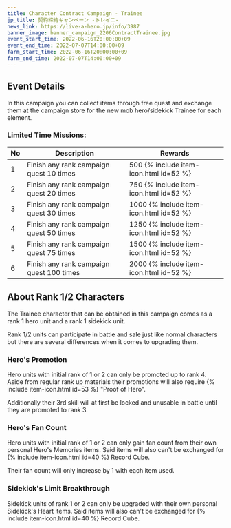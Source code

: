 ```yaml
---
title: Character Contract Campaign - Trainee
jp_title: 契約締結キャンペーン -トレイニ-
news_link: https://live-a-hero.jp/info/3987
banner_image: banner_campaign_2206ContractTrainee.jpg
event_start_time: 2022-06-16T20:00:00+09
event_end_time: 2022-07-07T14:00:00+09
farm_start_time: 2022-06-16T20:00:00+09
farm_end_time: 2022-07-07T14:00:00+09
---
```


## Event Details

In this campaign you can collect items through free quest and exchange them at the campaign store for the new mob hero/sidekick Trainee for each element.

### Limited Time Missions: 

| No | Description | Rewards |
|----|-----------------------------------------------------------|----------------|
| 1  | Finish any rank campaign quest 10 times | 500 {% include item-icon.html id=52 %} |
| 2  | Finish any rank campaign quest 20 times | 750 {% include item-icon.html id=52 %} |
| 3  | Finish any rank campaign quest 30 times | 1000 {% include item-icon.html id=52 %} |
| 4  | Finish any rank campaign quest 50 times | 1250 {% include item-icon.html id=52 %} |
| 5  | Finish any rank campaign quest 75 times | 1500 {% include item-icon.html id=52 %} |
| 6  | Finish any rank campaign quest 100 times | 2000 {% include item-icon.html id=52 %} |

## About Rank 1/2 Characters

The Trainee character that can be obtained in this campaign comes as a rank 1 hero unit and a rank 1 sidekick unit.

Rank 1/2 units can participate in battle and sale just like normal characters but there are several differences when it comes to upgrading them.

### Hero's Promotion

Hero units with initial rank of 1 or 2 can only be promoted up to rank 4. Aside from regular rank up materials their promotions will also require {% include item-icon.html id=53 %} "Proof of Hero".

Additionally their 3rd skill will at first be locked and unusable in battle until they are promoted to rank 3.

### Hero's Fan Count

Hero units with initial rank of 1 or 2 can only gain fan count from their own personal Hero's Memories items. Said items will also can't be exchanged for {% include item-icon.html id=40 %} Record Cube.

Their fan count will only increase by 1 with each item used.

### Sidekick's Limit Breakthrough

Sidekick units of rank 1 or 2 can only be upgraded with their own personal Sidekick's Heart items. Said items will also can't be exchanged for {% include item-icon.html id=40 %} Record Cube.

